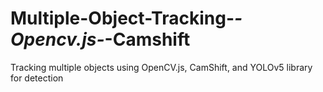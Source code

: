 # Multiple-Object-Tracking-_-Opencv.js-_-Camshift
Tracking multiple objects using OpenCV.js, CamShift, and YOLOv5 library for detection
